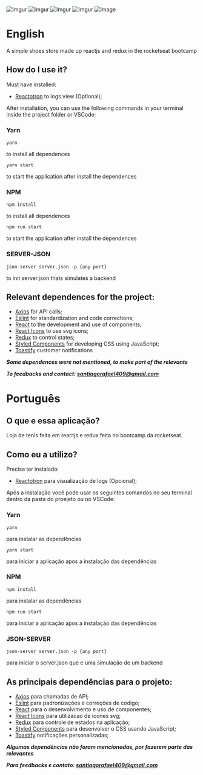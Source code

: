 ![Imgur](https://i.imgur.com/NzzeCFf.png)
![Imgur](https://i.imgur.com/NpEjzCP.png)
![Imgur](https://i.imgur.com/6faefk6.png)
![Imgur](https://i.imgur.com/V4unuWX.png)
![image](https://i.imgur.com/MSPcmf7.png)

# English

A simple shoes store made up reactjs and redux in the rocketseat bootcamp

## How do I use it?

Must have installed:
- [Reactotron](https://github.com/infinitered/reactotron) to logs view (Optional);

After installation, you can use the following commands in your terminal inside the project folder or VSCode:

### Yarn

 ``` 
yarn 
``` 
to install all dependences

 ``` 
 yarn start 
 ``` 
 to start the application after install the dependences
 
 
### NPM

```
npm install
``` 
to install all dependences
```
npm run start
``` 
 to start the application after install the dependences
 
 ### SERVER-JSON
 ```
 json-server server.json -p {any port}
 ```
 to init server.json thats simulates a backend

## Relevant dependences for the project:
- [Axios](https://github.com/axios/axios) for API calls;
- [Eslint](https://eslint.org/) for standardization and code corrections;
- [React](https://reactjs.org/) to the development and use of components;
- [React Icons](https://github.com/react-icons/react-icons) to use svg icons;
- [Redux](https://redux.js.org/) to control states;
- [Styled Components](https://styled-components.com/) for developing CSS using JavaScript;
- [Toastify](https://github.com/fkhadra/react-toastify) customer notifications

***Some dependences were not mentioned, to make part of the relevants***

***To feedbacks and contact: santiagorafael409@gmail.com***

# Português

## O que e essa aplicação?

Loja de tenis feita em reactjs e redux feita no bootcamp da rocketseat.

## Como eu a utilizo?

Precisa ter instalado:
- [Reactotron](https://github.com/infinitered/reactotron) para visualização de logs (Opcional);

Após a instalação você pode usar os seguintes comandos no seu terminal dentro da pasta do proejeto ou no VSCode:

### Yarn

 ``` 
yarn 
``` 
para instalar as dependências

 ``` 
 yarn start 
 ``` 
 para iniciar a aplicação apos a instalação das dependências
 
### NPM

```
npm install
``` 
para instalar as dependências
```
npm run start
``` 
para iniciar a aplicação apos a instalação das dependências

### JSON-SERVER
```
json-server server.json -p {any port}
```
para iniciar o server.json que e uma simulação de um backend

## As principais dependências para o projeto:
- [Axios](https://github.com/axios/axios) para chamadas de API;
- [Eslint](https://eslint.org/) para padronizações e correções de codigo;
- [React](https://reactjs.org/) para o desenvolvimento e uso de componentes;
- [React Icons](https://github.com/react-icons/react-icons) para utilizacao de icones svg;
- [Redux](https://redux.js.org/) para controle de estados na aplicação;
- [Styled Components](https://styled-components.com/) para desenvolver o CSS usando JavaScript;
- [Toastify](https://github.com/fkhadra/react-toastify) notificações personalizadas;

***Algumas dependências não foram mencionadas, por fazerem parte das relevantes***

***Para feedbacks e contato: santiagorafael409@gmail.com***


